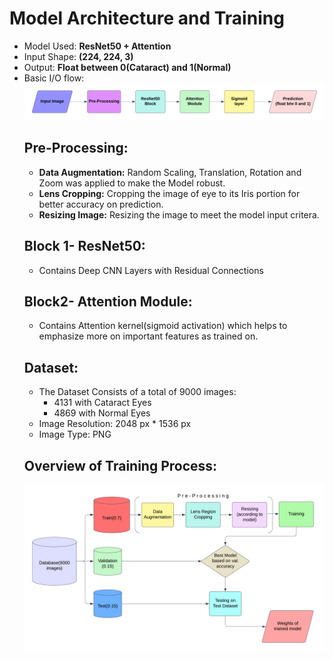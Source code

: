 # Model Architecture and Training
- Model Used: **ResNet50 + Attention**
- Input Shape: **(224, 224, 3)**
- Output: **Float between 0(Cataract) and 1(Normal)**
- Basic I/O flow: 
    ![alt text](https://github.com/Tanishq-Godha/Cataract_Detection/blob/master/Docs/images/Copy%20of%20SIDDHI_flowchart(1).png?raw=true)
    ## Pre-Processing:
    - **Data Augmentation:** Random Scaling, Translation, Rotation and Zoom was applied to make the Model robust.
    - **Lens Cropping:** Cropping the image of eye to its Iris portion for better accuracy on prediction.
    - **Resizing Image:** Resizing the image to meet the model input critera.  
	## Block 1- ResNet50:
	- Contains Deep CNN Layers with Residual Connections 
	## Block2- Attention Module:
	- Contains Attention kernel(sigmoid activation) which helps to emphasize more on important features as trained on.
	## Dataset:
	- The Dataset Consists of a total of 9000 images:
		+ 4131 with Cataract Eyes
		+ 4869 with Normal Eyes
	- Image Resolution: 2048 px * 1536 px
	- Image Type: PNG
	## Overview of Training Process:
	![alt text](https://github.com/Tanishq-Godha/Cataract_Detection/blob/master/Docs/images/SIDDHI_flowchart(2).png?raw=true) 